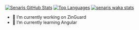 [![Senaris GitHub Stats](https://github-readme-stats.vercel.app/api?username=senaris&count_private=true&show_icon=true&theme=radical)](https://github.com/anuraghazra/github-readme-stats)
[![Top Languages](https://github-readme-stats.vercel.app/api/top-langs/?username=senaris&count_private=true&show_icon=true&theme=radical)](https://github.com/anuraghazra/github-readme-stats)
[![senaris waka stats](https://github-readme-stats.vercel.app/api/wakatime?username=senaris&theme=radical)](https://github.com/anuraghazra/github-readme-stats)


- 🔭 I’m currently working on ZinGuard
- 🌱 I’m currently learning Angular

